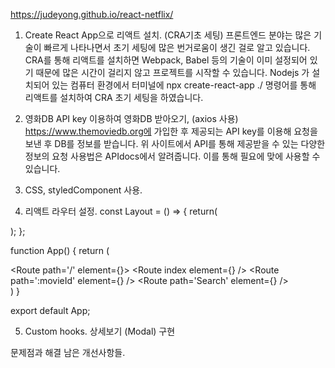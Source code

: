 
https://judeyong.github.io/react-netflix/


1. Create React App으로 리액트 설치. (CRA기초 세팅)
프론트엔드 분야는 많은 기술이 빠르게 나타나면서 초기 세팅에 많은 번거로움이 생긴 걸로 알고 있습니다. CRA를 통해 리액트를 설치하면 Webpack, Babel 등의 기술이 이미 설정되어 있기 때문에 많은 시간이 걸리지 않고 프로젝트를 시작할 수 있습니다.
Nodejs 가 설치되어 있는 컴퓨터 환경에서 터미널에 npx create-react-app ./ 명령어를 통해 리액트를 설치하여 CRA 초기 세팅을 하였습니다. 
    	

2. 영화DB API key 이용하여 영화DB 받아오기, (axios 사용)
https://www.themoviedb.org에 가입한 후 제공되는 API key를 이용해 요청을 보낸 후 DB를 정보를 받습니다. 위 사이트에서 API를 통해 제공받을 수 있는 다양한 정보의 요청 사용법은 APIdocs에서 알려줍니다. 이를 통해 필요에 맞에 사용할 수 있습니다.


3. CSS, styledComponent 사용.


4. 리액트 라우터 설정.
const Layout = () => {
  return(
    <div>
      <Nav/>

      <Outlet/>

      <Footer/>
    </div>
  );
};

function App() {
  return (
    <div className="App">
      <Routes>
        <Route path='/' element={<Layout />}>
          <Route index element={<MainPage />} />
          <Route path=':movieId' element={<DetailPage />} />
          <Route path='Search' element={<SearchPage />} />
        </Route>
      </Routes>
    </div>
  )
}

export default App;




5. Custom hooks.
상세보기 (Modal) 구현

문제점과 해결 남은 개선사항들.
